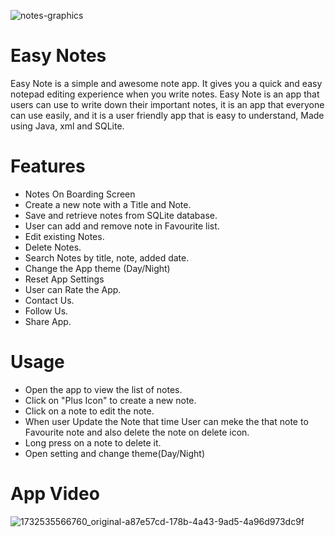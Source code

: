 
![notes-graphics](https://github.com/user-attachments/assets/25424e87-bec9-4c7c-8cf4-594f6b625ac2)

# Easy Notes
Easy Note is a simple and awesome note app. It gives you a quick and easy notepad editing experience when you write notes. Easy Note is an app that users can use to write down their important notes, it is an app that everyone can use easily, and it is a user friendly app that is easy to understand, Made using Java, xml and SQLite.

# Features
* Notes On Boarding Screen
* Create a new note with a Title and Note.
* Save and retrieve notes from SQLite database.
* User can add and remove note in Favourite list.
* Edit existing Notes.
* Delete Notes.
* Search Notes by title, note, added date.
* Change the App theme (Day/Night)
* Reset App Settings
* User can Rate the App.
* Contact Us.
* Follow Us.
* Share App.


# Usage

* Open the app to view the list of notes.
* Click on "Plus Icon" to create a new note.
* Click on a note to edit the note.
* When user Update the Note that time User can meke the that note to Favourite note and also delete the note on delete icon.
* Long press on a note to delete it.
* Open setting and change theme(Day/Night)

# App Video

![1732535566760_original-a87e57cd-178b-4a43-9ad5-4a96d973dc9f](https://github.com/user-attachments/assets/46171d37-aaa0-4087-86c7-b997eaeebc56)







